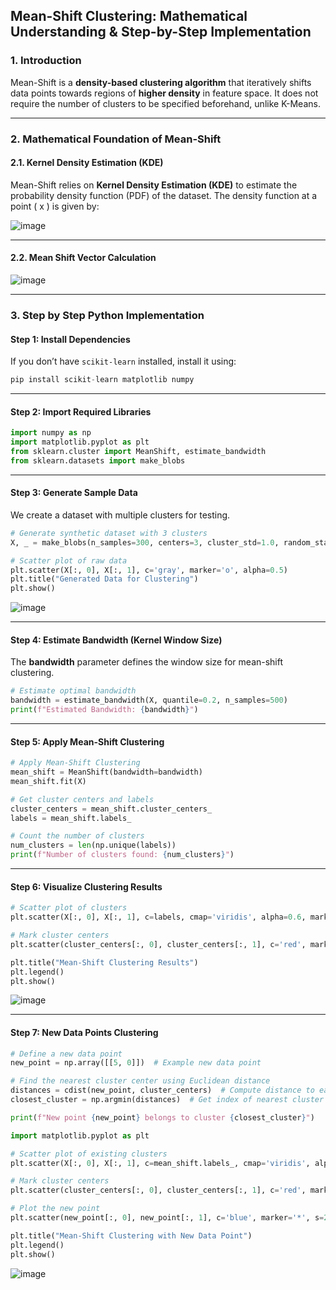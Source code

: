 ## **Mean-Shift Clustering: Mathematical Understanding & Step-by-Step Implementation**

### **1. Introduction**
Mean-Shift is a **density-based clustering algorithm** that iteratively shifts data points towards regions of **higher density** in feature space. It does not require the number of clusters to be specified beforehand, unlike K-Means.

---

### **2. Mathematical Foundation of Mean-Shift**
#### **2.1. Kernel Density Estimation (KDE)**
Mean-Shift relies on **Kernel Density Estimation (KDE)** to estimate the probability density function (PDF) of the dataset. The density function at a point \( x \) is given by:

![image](https://github.com/user-attachments/assets/e105f682-a499-41e6-94d2-9b29f4fd4f8b)

---

#### **2.2. Mean Shift Vector Calculation**

![image](https://github.com/user-attachments/assets/59b220cb-4944-4f79-af0b-964080b92a5d)


---

### **3. Step by Step Python Implementation**

#### **Step 1: Install Dependencies**
If you don’t have `scikit-learn` installed, install it using:
```python
pip install scikit-learn matplotlib numpy
```

---

#### **Step 2: Import Required Libraries**
```python
import numpy as np
import matplotlib.pyplot as plt
from sklearn.cluster import MeanShift, estimate_bandwidth
from sklearn.datasets import make_blobs
```

---

#### **Step 3: Generate Sample Data**
We create a dataset with multiple clusters for testing.
```python
# Generate synthetic dataset with 3 clusters
X, _ = make_blobs(n_samples=300, centers=3, cluster_std=1.0, random_state=42)

# Scatter plot of raw data
plt.scatter(X[:, 0], X[:, 1], c='gray', marker='o', alpha=0.5)
plt.title("Generated Data for Clustering")
plt.show()
```
![image](https://github.com/user-attachments/assets/594485f8-9b79-4a2c-9d6d-e2e7bd9804c3)

---

#### **Step 4: Estimate Bandwidth (Kernel Window Size)**
The **bandwidth** parameter defines the window size for mean-shift clustering.

```python
# Estimate optimal bandwidth
bandwidth = estimate_bandwidth(X, quantile=0.2, n_samples=500)
print(f"Estimated Bandwidth: {bandwidth}")
```

---

#### **Step 5: Apply Mean-Shift Clustering**
```python
# Apply Mean-Shift Clustering
mean_shift = MeanShift(bandwidth=bandwidth)
mean_shift.fit(X)

# Get cluster centers and labels
cluster_centers = mean_shift.cluster_centers_
labels = mean_shift.labels_

# Count the number of clusters
num_clusters = len(np.unique(labels))
print(f"Number of clusters found: {num_clusters}")
```

---

#### **Step 6: Visualize Clustering Results**
```python
# Scatter plot of clusters
plt.scatter(X[:, 0], X[:, 1], c=labels, cmap='viridis', alpha=0.6, marker='o')

# Mark cluster centers
plt.scatter(cluster_centers[:, 0], cluster_centers[:, 1], c='red', marker='X', s=200, label="Centers")

plt.title("Mean-Shift Clustering Results")
plt.legend()
plt.show()
```
![image](https://github.com/user-attachments/assets/e00c5e47-26d5-45a7-a535-574c13bf8b9e)

---

#### **Step 7: New Data Points Clustering**

```python
# Define a new data point
new_point = np.array([[5, 0]])  # Example new data point

# Find the nearest cluster center using Euclidean distance
distances = cdist(new_point, cluster_centers)  # Compute distance to each cluster center
closest_cluster = np.argmin(distances)  # Get index of nearest cluster

print(f"New point {new_point} belongs to cluster {closest_cluster}")

import matplotlib.pyplot as plt

# Scatter plot of existing clusters
plt.scatter(X[:, 0], X[:, 1], c=mean_shift.labels_, cmap='viridis', alpha=0.5)

# Mark cluster centers
plt.scatter(cluster_centers[:, 0], cluster_centers[:, 1], c='red', marker='X', s=200, label="Centers")

# Plot the new point
plt.scatter(new_point[:, 0], new_point[:, 1], c='blue', marker='*', s=200, label="New Point")

plt.title("Mean-Shift Clustering with New Data Point")
plt.legend()
plt.show()

```

![image](https://github.com/user-attachments/assets/7b563af4-0c8c-4f8c-95d5-0935b604eb11)





